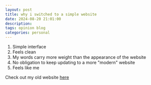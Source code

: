 ```yaml
---
layout: post
title: why i switched to a simple website 
date: 2024-08-20 21:01:00
description: 
tags: opinion blog
categories: personal
---
```


1. Simple interface
2. Feels clean
3. My words carry more weight than the appearance of the website
4. No obligation to keep updating to a more "modern" website
5. Feels like me

Check out my old website [here](https://suchitahadimani.xyz)

